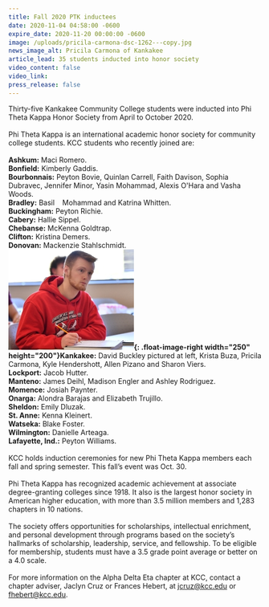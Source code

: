 ```yaml
---
title: Fall 2020 PTK inductees
date: 2020-11-04 04:58:00 -0600
expire_date: 2020-11-20 00:00:00 -0600
image: /uploads/pricila-carmona-dsc-1262---copy.jpg
news_image_alt: Pricila Carmona of Kankakee
article_lead: 35 students inducted into honor society
video_content: false
video_link:
press_release: false
---
```


Thirty-five Kankakee Community College students were inducted into Phi Theta Kappa Honor Society from April to October 2020.<br><br>Phi Theta Kappa is an international academic honor society for community college students. KCC students who recently joined are:<br><br>**Ashkum:** Maci Romero.<br>**Bonfield:** Kimberly Gaddis.<br>**Bourbonnais:** Peyton Bovie, Quinlan Carrell, Faith Davison, Sophia Dubravec, Jennifer Minor, Yasin Mohammad, Alexis O'Hara and Vasha Woods.<br>**Bradley:** Basil &nbsp; &nbsp;Mohammad and Katrina Whitten.<br>**Buckingham:** Peyton Richie.<br>**Cabery:** Hallie Sippel.<br>**Chebanse:** McKenna Goldtrap.<br>**Clifton:** Kristina Demers.<br>**Donovan:** Mackenzie Stahlschmidt.<br>**![](/uploads/dbuckley-dsc-6393---copy.jpg){: .float-image-right width="250" height="200"}Kankakee:** David Buckley pictured at left, Krista Buza, Pricila Carmona, Kyle Hendershott, Allen Pizano and Sharon Viers.<br>**Lockport:** Jacob Hutter.<br>**Manteno:** James Deihl, Madison Engler and Ashley Rodriguez.<br>**Momence:** Josiah Paynter.&nbsp;<br>**Onarga:** Alondra Barajas and Elizabeth Trujillo.<br>**Sheldon:** Emily Dluzak.<br>**St. Anne:** Kenna Kleinert.<br>**Watseka:** Blake Foster.<br>**Wilmington:** Danielle Arteaga.<br>**Lafayette, Ind.:** Peyton Williams.<br><br>KCC holds induction ceremonies for new Phi Theta Kappa members each fall and spring semester. This fall’s event was Oct. 30.<br><br>Phi Theta Kappa has recognized academic achievement at associate degree-granting colleges since 1918. It also is the largest honor society in American higher education, with more than 3.5 million members and 1,283 chapters in 10 nations.&nbsp;<br><br>The society offers opportunities for scholarships, intellectual enrichment, and personal development through programs based on the society’s hallmarks of scholarship, leadership, service, and fellowship. To be eligible for membership, students must have a 3.5 grade point average or better on a 4.0 scale.<br><br>For more information on the Alpha Delta Eta chapter at KCC, contact a chapter adviser, Jaclyn Cruz or Frances Hebert, at [jcruz@kcc.edu](mailto:jcruz@kcc.edu) or [fhebert@kcc.edu](mailto:fhebert@kcc.edu).<br>&nbsp;
